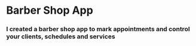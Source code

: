 # Barber Shop App
### I created a barber shop app to mark appointments and control your clients, schedules and services
